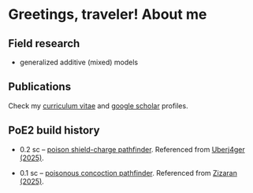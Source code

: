 # Greetings, traveler! About me

## Field research

- generalized additive (mixed) models

## Publications

Check my [curriculum vitae](http://lattes.cnpq.br/9017498164523856) and [google scholar](https://scholar.google.com.br/citations?hl=en&user=PCG_qHIAAAAJ) profiles.

## PoE2 build history

- 0.2 sc – [poison shield-charge pathfinder](https://poe2.ninja/profile/character/1qojaloxh2ac1/danvah-5208/danvah). Referenced from [Uberj4ger (2025)](https://www.reddit.com/r/PathOfExile2/comments/1k87f8r/poe2_020_poison_shield_charge_pathfinder_t4_xesht).

- 0.1 sc – [poisonous concoction pathfinder](https://poe2.ninja/profile/character/6v39ktkyuzti/danvah-5208/danvs). Referenced from [Zizaran (2025)](https://www.youtube.com/watch?v=yDfLEkb3EHI&t=1s).
